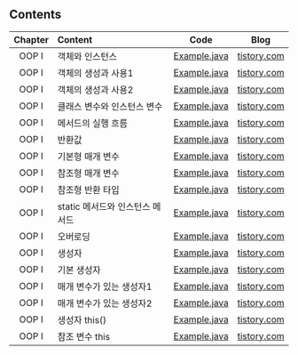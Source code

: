 ####
## Contents
|Chapter|Content|Code|Blog|
|:---:|:---|:---:|:---:|
|OOP Ⅰ|객체와 인스턴스|[Example.java](./_04_Example.java)|[tistory.com](https://jisulee-shsf.tistory.com/228)|
|OOP Ⅰ|객체의 생성과 사용1|[Example.java](./_06_Example.java)|[tistory.com](https://jisulee-shsf.tistory.com/229)|
|OOP Ⅰ|객체의 생성과 사용2|[Example.java](./_07_Example.java)|[tistory.com](https://jisulee-shsf.tistory.com/229)|
|OOP Ⅰ|클래스 변수와 인스턴스 변수|[Example.java](./_13_Example.java)|[tistory.com](https://jisulee-shsf.tistory.com/234)|
|OOP Ⅰ|메서드의 실행 흐름|[Example.java](./_19_Example.java)|[tistory.com](https://jisulee-shsf.tistory.com/238)|
|OOP Ⅰ|반환값|[Example.java](./_21_Example.java)|[tistory.com](https://jisulee-shsf.tistory.com/242)|
|OOP Ⅰ|기본형 매개 변수|[Example.java](./_24_Example1.java)|[tistory.com](https://jisulee-shsf.tistory.com/245)|
|OOP Ⅰ|참조형 매개 변수|[Example.java](./_24_Example2.java)|[tistory.com](https://jisulee-shsf.tistory.com/245)|
|OOP Ⅰ|참조형 반환 타입|[Example.java](./_25_Example.java)|[tistory.com](https://jisulee-shsf.tistory.com/247)|
|OOP Ⅰ|static 메서드와 인스턴스 메서드|[Example.java](./_27_Example.java)|[tistory.com](https://jisulee-shsf.tistory.com/244)|
|OOP Ⅰ|오버로딩|[Example.java](./_31_Example.java)|[tistory.com](https://jisulee-shsf.tistory.com/249)|
|OOP Ⅰ|생성자|[Example.java](./_32_Example.java)|[tistory.com](https://jisulee-shsf.tistory.com/250)|
|OOP Ⅰ|기본 생성자|[Example.java](./_33_Example.java)|[tistory.com](https://jisulee-shsf.tistory.com/250)|
|OOP Ⅰ|매개 변수가 있는 생성자1|[Example.java](./_35_Example1.java)|[tistory.com](https://jisulee-shsf.tistory.com/250)|
|OOP Ⅰ|매개 변수가 있는 생성자2|[Example.java](./_35_Example2.java)|[tistory.com](https://jisulee-shsf.tistory.com/250)|
|OOP Ⅰ|생성자 this()|[Example.java](./_36_Example.java)|[tistory.com](https://jisulee-shsf.tistory.com/252)|
|OOP Ⅰ|참조 변수 this|[Example.java](./_37_Example.java)|[tistory.com](https://jisulee-shsf.tistory.com/252)|
####
